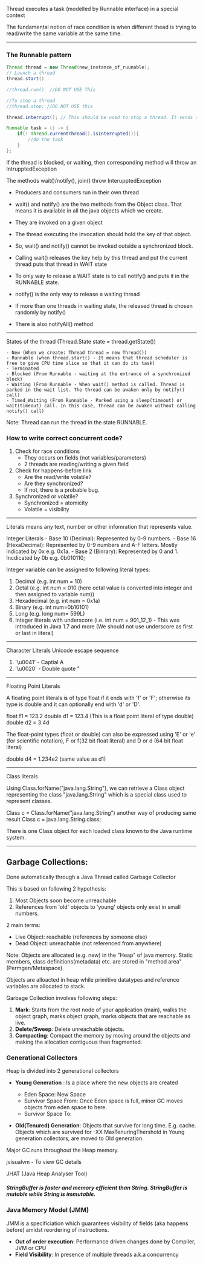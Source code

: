 Thread executes a task (modelled by Runnable interface) in a special context

The fundamental notion of race condition is when different thead is trying to read/write the same variable at the same time.

---

### The Runnable pattern

```java
Thread thread = new Thread(new_instance_of_ruunable);
// Launch a thread
thread.start()

//thread.run()  //DO NOT USE This

//To stop a thread
//thread.stop; //DO NOT USE this

thread.interrupt(); // This should be used to stop a thread. It sends a signal to thread suggesting that this is the time to stop.

Runnable task = () -> {
	if(! Thread.currentThread().isInterrupted()){
		//do the task
	}
};
```

If the thread is blocked, or waiting, then corresponding method will throw an IntrupptedException

The methods wait()/notify(), join() throw InterupptedException 

- Producers and consumers run in their own thread

- wait() and notify() are the two methods from the Object class. That means it is available in all the java objects which we create.

- They are invoked on a given object

- The thread executing the invocation should hold the key of that object.

- So, wait() and notify() cannot be invoked outside a synchronized block.

- Calling wait() releases the key help by this thread and put the current thread puts that thread in WAIT state

- To only way to release a WAIT state is to call notify() and puts it in the RUNNABLE state.

- notify() is the only way to release a waiting thread

- If more than one threads in waiting state, the released thread is chosen randomly by notify()

- There is also notifyAll() method



---- 

States of the thread (Thread.State state = thread.getState())

	- New (When we create: Thread thread = new Thread())
	- Runnable (when thread.start() - It means that thread scheduler is free to give CPU time slice so that it can do its task)
	- Terminated
	- Blocked (From Runnable - waiting at the entrance of a synchronized block)
	- Waiting (From Runnable - When wait() method is called. Thread is parked in the wait list. The thread can be awaken only by notify() call)
	- Timed_Waiting (From Runnable - Parked using a sleep(timeout) or wait(timeout) call. In this case, thread can be awaken without calling notify() call)
	

Note: Thread can run the thread in the state RUNNABLE.


### How to write correct concurrent code?

1. Check for race conditions
    * They occurs on fields (not variables/parameters)
    * 2 threads are reading/writing a given field
1. Check for happens-before link
    * Are the read/write volatile?
    * Are they synchronized?
    * If not, there is  a probable bug.
1. Synchronized or volatile?
     * Synchronized = atomicity
     * Volatile = visibility
----

Literals means any text, number or other infomration that represents value.

Integer Literals
	- Base 10 (Decimal): Represented by 0-9 numbers.
	- Base 16 (HexaDecimal): Represented by 0-9 numbers and A-F letters. Mostly indicated by 0x e.g. 0x1a.
	- Base 2 (Binrary): Represented by 0 and 1. Incdicated by 0b e.g. 0b010110;

 
Integer variable can be assigned to following literal types:
1) Decimal (e.g. int num = 10)
2) Octal (e.g. int num = 010 (here octal value is converted into integer and then assigned to variable num))
3) Hexadecimal (e.g. int num = 0x1a)
4) Binary (e.g. int num=0b10101)
5) Long (e.g. long num= 599L)
6) Integer literals with underscore (i.e. int num = 901_12_1) - This was introduced in Java 1.7 and more
(We should not use underscore as first or last in literal)

---
Character Literals
Unicode escape sequence

1) '\u0041' - Captial A
2) '\u0020' - Double quote "

----
Floating Point Literals

A floating point literals is of type float if it ends with 'f' or 'F'; otherwise its type is double 
and it can optionally end with 'd' or 'D'.

float f1 = 123.2
double d1 = 123.4 (This is a float point literal of type double)
double d2 = 3.4d

The float-point types (float or double) can also be expressed using 'E' or 'e' (for scientific notation),
F or f(32 bit float literal) and D or d (64 bit float literal) 

double d4 = 1.234e2 (same value as d1)
 
--- 
Class literals

Using Class.forName("java.lang.String"), we can retrieve a Class object representing the class "java.lang.String"
which is a special class used to represent classes.

Class c = Class.forName("java.lang.String")
another way of producing same result
Class c = java.lang.String.class;


There is one Class object for each loaded class known to the Java runtime system.

---

## Garbage Collections:

Done automatically through a Java Thread called Garbage Collector

This is based on following 2 hypothesis:

1. Most Objects soon become unreachable
1. References from 'old' objects to 'young' objects only exist in small numbers.

2 main terms:
* Live Object: reachable (references by someone else)
* Dead Object: unreachable (not referenced from anywhere)

Note: Objects are allocated (e.g. new) in the "Heap" of java memory. Static members, class definitions(metadata) etc. are stored in "method area" (Permgen/Metaspace)

Objects are alloacted in heap while primitive datatypes and reference variables are allocated to stack.


Garbage Collection involves following steps:
1. **Mark**: Starts from the root node of your application (main), walks the object graph, marks object graph, marks objects that are reachable as live.
1. **Delete/Sweep**: Delete unreachable objects.
1. **Compacting**: Compact the memory by moving around the objects and making the allocation contiguous than fragmented.

### Generational Collectors

Heap is divided into 2 generational collectors
* **Young Generation** : Is a place where the new objects are created
    * Eden Space: New Space
    * Survivor Space From: Once Eden space is full, minor GC moves objects from eden space to here.
    * Survivor Space To: 

* **Old(Tenured) Generation**: Objects that survive for long time. E.g. cache. Objects which are survived for -XX MaxTenuringThershold in Young generation collectors, are moved to Old generation.

Major GC runs throughout the Heap memory.


jvisualvm - To view GC details

JHAT (Java Heap Analyser Tool) 


##### StringBuffer is faster and memory efficient than String. StringBuffer is mutable while String is immutable.


### Java Memory Model (JMM)

JMM is a specificiation which guarantees visibility of fields (aka happens before)  amidst reordering of instructions.

* **Out of order execution**: Performance driven changes done by Compiler, JVM or CPU
* **Field Visibility**: In presence of multiple threads a.k.a concurrency 

